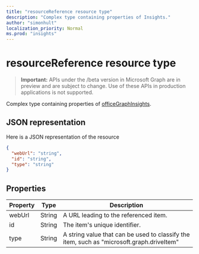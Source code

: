 ```yaml
---
title: "resourceReference resource type"
description: "Complex type containing properties of Insights."
author: "simonhult"
localization_priority: Normal
ms.prod: "insights"
---
```


# resourceReference resource type

> **Important:** APIs under the /beta version in Microsoft Graph are in preview and are subject to change. Use of these APIs in production applications is not supported.

Complex type containing properties of [officeGraphInsights](officegraphinsights.md).

## JSON representation

Here is a JSON representation of the resource
<!-- {
  "blockType": "resource",
  "optionalProperties": [
    "attachments",
    "singleValueLegacyExtendedProperty",
    "multiValueLegacyExtendedProperty"
  ],
  "@odata.type": "microsoft.graph.resourceReference"
}-->
```json
{
  "webUrl": "string",
  "id": "string",
  "type": "string"
}
```

## Properties

| Property      | Type      | Description  |
| ------------- |-----------| -------------|
| webUrl      	| String	| A URL leading to the referenced item. |
| id     		| String    | The item's unique identifier.           |
| type 			| String   	| A string value that can be used to classify the item, such as "microsoft.graph.driveItem" |
